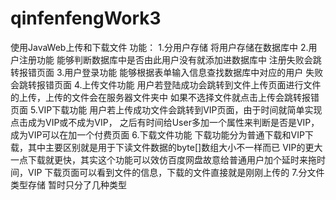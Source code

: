 # qinfenfengWork3
使用JavaWeb上传和下载文件
功能：
1.分用户存储
  将用户存储在数据库中
2.用户注册功能
  能够判断数据库中是否由此用户没有就添加进数据库中
  注册失败会跳转报错页面
3.用户登录功能
  能够根据表单输入信息查找数据库中对应的用户
  失败会跳转报错页面
4.上传文件功能
  用户若登陆成功会跳转到文件上传页面进行文件的上传，上传的文件会在服务器文件夹中
  如果不选择文件就点击上传会跳转报错页面
5.VIP下载功能
  用户若上传成功文件会跳转到VIP页面，由于时间就简单实现点击成为VIP或不成为VIP，
  之后有时间给User多加一个属性来判断是否是VIP，成为VIP可以在加一个付费页面
6.下载文件功能
  下载功能分为普通下载和VIP下载，其中主要区别就是用于下读文件数据的byte[]数组大小不一样而已
  VIP的更大一点下载就更快，其实这个功能可以效仿百度网盘故意给普通用户加个延时来拖时间，VIP
  下载页面可以看到文件的信息，下载的文件直接就是刚刚上传的
7.分文件类型存储
  暂时只分了几种类型
